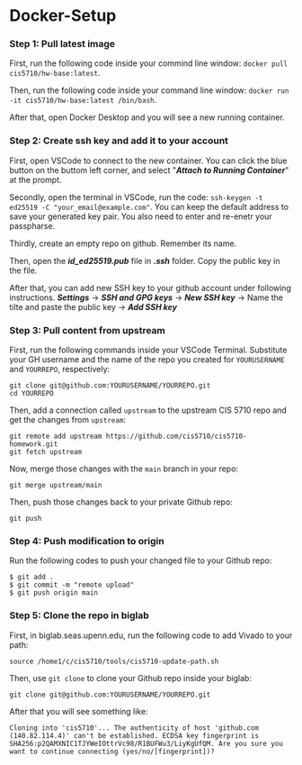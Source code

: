 # Docker-Setup
### Step 1: Pull latest image 
First, run the following code inside your commind line window: `docker pull cis5710/hw-base:latest`.
    
Then, run the following code inside your command line window: `docker run -it cis5710/hw-base:latest /bin/bash`.

After that, open Docker Desktop and you will see a new running container.

### Step 2: Create ssh key and add it to your account 
First, open VSCode to connect to the new container. You can click the blue button on the buttom left corner, and select "***Attach to Running Container***" at the prompt.   

Secondly, open the terminal in VSCode, run the code: `ssh-keygen -t ed25519 -C "your_email@example.com"`. You can keep the default address to save your generated key pair. You also need to enter
and re-enetr your passpharse.

Thirdly, create an empty repo on github. Remember its name.

Then, open the ***id_ed25519.pub*** file in ***.ssh*** folder. Copy the public key in the file.

After that, you can add new SSH key to your github account under following instructions. 
***Settings*** -> ***SSH and GPG keys*** -> ***New SSH key*** -> Name the tilte and paste the public key -> ***Add SSH key***

### Step 3: Pull content from upstream
First, run the following commands inside your VSCode Terminal. Substitute your GH username and the name of the repo you created for `YOURUSERNAME` and `YOURREPO`, respectively:
```
git clone git@github.com:YOURUSERNAME/YOURREPO.git
cd YOURREPO
```
Then, add a connection called `upstream` to the upstream CIS 5710 repo and get the changes from `upstream`:
```
git remote add upstream https://github.com/cis5710/cis5710-homework.git
git fetch upstream
```
Now, merge those changes with the `main` branch in your repo:
```
git merge upstream/main
```
Then, push those changes back to your private Github repo:
```
git push
```

### Step 4: Push modification to origin
Run the following codes to push your changed file to your Github repo:
```
$ git add .
$ git commit -m "remote upload"
$ git push origin main
```

### Step 5: Clone the repo in biglab
First, in biglab.seas.upenn.edu, run the following code to add Vivado to your path:
```
source /home1/c/cis5710/tools/cis5710-update-path.sh
```

Then, use ```git clone``` to clone your Github repo inside your biglab:
```
git clone git@github.com:YOURUSERNAME/YOURREPO.git
```

After that you will see something like:
```
Cloning into 'cis5710'... The authenticity of host 'github.com (140.82.114.4)' can't be established. ECDSA key fingerprint is SHA256:p2QAMXNIC1TJYWeIOttrVc98/R1BUFWu3/LiyKgUfQM. Are you sure you want to continue connecting (yes/no/[fingerprint])?
```
